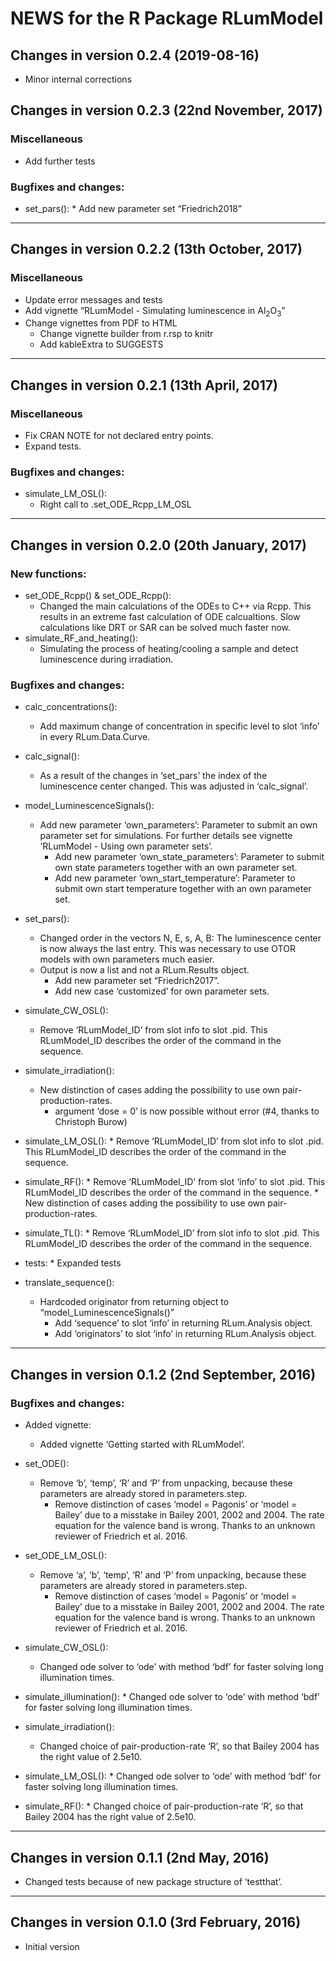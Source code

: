 




<!-- NEWS.md was auto-generated by NEWS.Rmd. Please DO NOT edit by hand!-->

# NEWS for the R Package RLumModel

## Changes in version 0.2.4 (2019-08-16)

  - Minor internal corrections

## Changes in version 0.2.3 (22nd November, 2017)

### Miscellaneous

  - Add further tests

### Bugfixes and changes:

  - set\_pars(): \* Add new parameter set “Friedrich2018”

-----

## Changes in version 0.2.2 (13th October, 2017)

### Miscellaneous

  - Update error messages and tests
  - Add vignette “RLumModel - Simulating luminescence in
    Al<sub>2</sub>O<sub>3</sub>”
  - Change vignettes from PDF to HTML
      - Change vignette builder from r.rsp to knitr
      - Add kableExtra to SUGGESTS

-----

## Changes in version 0.2.1 (13th April, 2017)

### Miscellaneous

  - Fix CRAN NOTE for not declared entry points.
  - Expand tests.

### Bugfixes and changes:

  - simulate\_LM\_OSL():
      - Right call to .set\_ODE\_Rcpp\_LM\_OSL

-----

## Changes in version 0.2.0 (20th January, 2017)

### New functions:

  - set\_ODE\_Rcpp() & set\_ODE\_Rcpp():
      - Changed the main calculations of the ODEs to C++ via Rcpp. This
        results in an extreme fast calculation of ODE calcualtions. Slow
        calculations like DRT or SAR can be solved much faster now.
  - simulate\_RF\_and\_heating():
      - Simulating the process of heating/cooling a sample and detect
        luminescence during irradiation.

### Bugfixes and changes:

  - calc\_concentrations():
    
      - Add maximum change of concentration in specific level to slot
        ‘info’ in every RLum.Data.Curve.

  - calc\_signal():
    
      - As a result of the changes in ‘set\_pars’ the index of the
        luminescence center changed. This was adjusted in
        ‘calc\_signal’.

  - model\_LuminescenceSignals():
    
      - Add new parameter ‘own\_parameters’: Parameter to submit an own
        parameter set for simulations. For further details see vignette
        ‘RLumModel - Using own parameter sets’.
          - Add new parameter ‘own\_state\_parameters’: Parameter to
            submit own state parameters together with an own parameter
            set.
          - Add new parameter ‘own\_start\_temperature’: Parameter to
            submit own start temperature together with an own parameter
            set.

  - set\_pars():
    
      - Changed order in the vectors N, E, s, A, B: The luminescence
        center is now always the last entry. This was necessary to use
        OTOR models with own parameters much easier.
      - Output is now a list and not a RLum.Results object.
          - Add new parameter set “Friedrich2017”.
          - Add new case ‘customized’ for own parameter sets.

  - simulate\_CW\_OSL():
    
      - Remove ‘RLumModel\_ID’ from slot info to slot .pid. This
        RLumModel\_ID describes the order of the command in the
        sequence.

  - simulate\_irradiation():
    
      - New distinction of cases adding the possibility to use own
        pair-production-rates.
          - argument ‘dose = 0’ is now possible without error (\#4,
            thanks to Christoph Burow)

  - simulate\_LM\_OSL(): \* Remove ‘RLumModel\_ID’ from slot info to
    slot .pid. This RLumModel\_ID describes the order of the command in
    the sequence.

  - simulate\_RF(): \* Remove ‘RLumModel\_ID’ from slot ‘info’ to slot
    .pid. This RLumModel\_ID describes the order of the command in the
    sequence. \* New distinction of cases adding the possibility to use
    own pair-production-rates.

  - simulate\_TL(): \* Remove ‘RLumModel\_ID’ from slot info to slot
    .pid. This RLumModel\_ID describes the order of the command in the
    sequence.

  - tests: \* Expanded tests

  - translate\_sequence():
    
      - Hardcoded originator from returning object to
        “model\_LuminescenceSignals()”
          - Add ‘sequence’ to slot ‘info’ in returning RLum.Analysis
            object.
          - Add ‘originators’ to slot ‘info’ in returning RLum.Analysis
            object.

-----

## Changes in version 0.1.2 (2nd September, 2016)

### Bugfixes and changes:

  - Added vignette:
    
      - Added vignette ‘Getting started with RLumModel’.

  - set\_ODE():
    
      - Remove ‘b’, ‘temp’, ‘R’ and ‘P’ from unpacking, because these
        parameters are already stored in parameters.step.
          - Remove distinction of cases ‘model = Pagonis’ or ‘model =
            Bailey’ due to a misstake in Bailey 2001, 2002 and 2004. The
            rate equation for the valence band is wrong. Thanks to an
            unknown reviewer of Friedrich et al. 2016.

  - set\_ODE\_LM\_OSL():
    
      - Remove ‘a’, ‘b’, ‘temp’, ‘R’ and ‘P’ from unpacking, because
        these parameters are already stored in parameters.step.
          - Remove distinction of cases ‘model = Pagonis’ or ‘model =
            Bailey’ due to a misstake in Bailey 2001, 2002 and 2004. The
            rate equation for the valence band is wrong. Thanks to an
            unknown reviewer of Friedrich et al. 2016.

  - simulate\_CW\_OSL():
    
      - Changed ode solver to ‘ode’ with method ‘bdf’ for faster solving
        long illumination times.

  - simulate\_illumination(): \* Changed ode solver to ‘ode’ with method
    ‘bdf’ for faster solving long illumination times.

  - simulate\_irradiation():
    
      - Changed choice of pair-production-rate ‘R’, so that Bailey 2004
        has the right value of 2.5e10.

  - simulate\_LM\_OSL(): \* Changed ode solver to ‘ode’ with method
    ‘bdf’ for faster solving long illumination times.

  - simulate\_RF(): \* Changed choice of pair-production-rate ‘R’, so
    that Bailey 2004 has the right value of 2.5e10.

-----

## Changes in version 0.1.1 (2nd May, 2016)

  - Changed tests because of new package structure of ‘testthat’.

-----

## Changes in version 0.1.0 (3rd February, 2016)

  - Initial version
